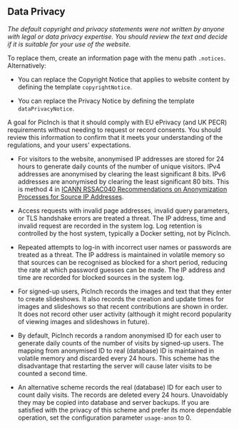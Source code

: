 ## Data Privacy
_The default copyright and privacy statements were not written by anyone with legal or data privacy expertise.
You should review the text and decide if it is suitable for your use of the website._

To replace them, create an information page with the menu path `.notices`. Alternatively:

- You can replace the Copyright Notice that applies to website content by defining the template `copyrightNotice`.

- You can replace the Privacy Notice by defining the template `dataPrivacyNotice`.

A goal for PicInch is that it should comply with EU ePrivacy (and UK PECR) requirements without needing to request or record consents.
You should review this information to confirm that it meets your understanding of the regulations, and your users' expectations.

- For visitors to the website, anonymised IP addresses are stored for 24 hours to generate daily counts of the number of unique visitors.
IPv4 addresses are anonymised by clearing the least significant 8 bits.
IPv6 addresses are anonymised by clearing the least significant 80 bits. This is method 4 in
[ICANN RSSAC040 Recommendations on Anonymization Processes for Source IP Addresses][1].

- Access requests with invalid page addresses, invalid query parameters, or TLS handshake errors are treated a threat.
The IP address, time and invalid request are recorded in the system log.
Log retention is controlled by the host system, typically a Docker setting, not by PicInch.

- Repeated attempts to log-in with incorrect user names or passwords are treated as a threat.
The IP address is maintained in volatile memory so that sources can be recognised as blocked for a short period, reducing the rate at which password guesses can be made.
The IP address and time are recorded for blocked sources in the system log.

- For signed-up users, PicInch records the images and text that they enter to create slideshows.
It also records the creation and update times for images and slideshows so that recent contributions are shown in order.
It does not record other user activity (although it might record popularity of viewing images and slideshows in future).

- By default, PicInch records a random anonymised ID for each user to generate daily counts of the number of visits by signed-up users.
The mapping from anonymised ID to real (database) ID is maintained in volatile memory and discarded every 24 hours.
This scheme has the disadvantage that restarting the server will cause later visits to be counted a second time.

- An alternative scheme records the real (database) ID for each user to count daily visits. The records are deleted every 24 hours.
Unavoidably they may be copied into database and server backups.
If you are satisfied with the privacy of this scheme and prefer its more dependable operation, set the configuration parameter `usage-anon` to 0.

[1]:    https://www.icann.org/en/system/files/files/rssac-040-07aug18-en.pdf